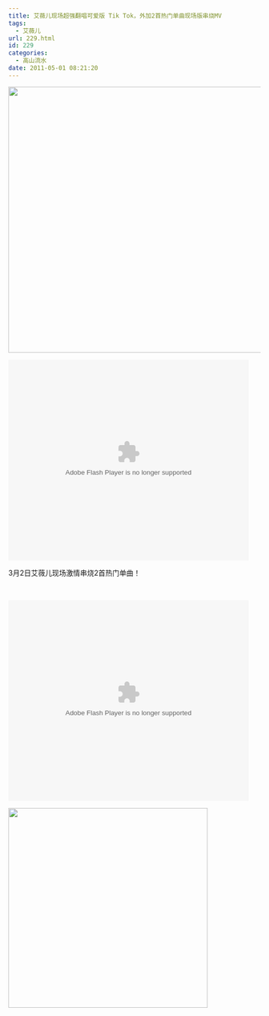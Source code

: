 ```yaml
---
title: 艾薇儿现场超强翻唱可爱版 Tik Tok，外加2首热门单曲现场版串烧MV
tags:
  - 艾薇儿
url: 229.html
id: 229
categories:
  - 高山流水
date: 2011-05-01 08:21:20
---
```


<p><a href="http://ccc5.cc/wp-content/uploads/2011/05/2.jpg"><img alt="" class="alignleft size-full wp-image-238" height="530" src="http://ccc5.cc/wp-content/uploads/2011/05/2.jpg" title="2" width="679" /></a></p>
<p><embed align="middle" allowscriptaccess="sameDomain" height="400" quality="high" src="http://player.youku.com/player.php/sid/XMjQ5MzI0NjAw/v.swf" type="application/x-shockwave-flash" width="480"></embed></p>
<p>3月2日艾薇儿现场激情串烧2首热门单曲！</p>
<p>&nbsp;</p>
<p><embed align="middle" allowscriptaccess="sameDomain" height="400" quality="high" src="http://player.youku.com/player.php/sid/XMjQ5MDI3NTIw/v.swf" type="application/x-shockwave-flash" width="480"></embed></p>
<p><a href="http://ccc5.cc/wp-content/uploads/2011/05/1.jpg"><img alt="" class="alignleft size-full wp-image-237" height="398" src="http://ccc5.cc/wp-content/uploads/2011/05/1.jpg" title="1" width="398" /></a></p>
<p>&nbsp;</p>
